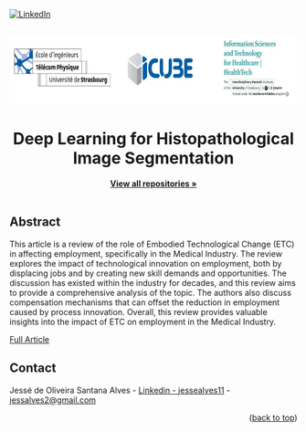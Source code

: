 <!-- Improved compatibility of back to top link: See: https://github.com/othneildrew/Best-README-Template/pull/73 -->
<a name="readme-top"></a>


[![LinkedIn][linkedin-shield]][linkedin-url]


<!-- PROJECT LOGO -->
<br />
<div align="center">
  <a href="https://healthtech.unistra.fr/">
    <img src="images/logo.JPG" alt="Logo" width="720" height="120">
  </a>

  <h1 align="center">Deep Learning for Histopathological Image Segmentation</h1>

  <p align="center">
    <a href="https://github.com/Jesse-Alves?tab=repositories"><strong>View all repositories  »</strong></a>
    <br />
    <br />
  </p>
</div>



<!-- ABOUT THE PROJECT -->
## Abstract
This article is a review of the role of Embodied Technological Change (ETC) in affecting employment, specifically in the Medical Industry. The review explores the impact of technological innovation on employment, both by displacing jobs and by creating new skill demands and opportunities. The discussion has existed within the industry for decades, and this review aims to provide a comprehensive analysis of the topic. The authors also discuss compensation mechanisms that can offset the reduction in employment caused by process innovation. Overall, this review provides valuable insights into the impact of ETC on employment in the Medical Industry.

[Full Article](https://github.com/Jesse-Alves/The-Role-of-ETC-in-Affecting-Employment-in-the-Medical-Industry/blob/main/A%20review%20about%20ETC%20in%20the%20Medical%20Industry.pdf)



<!-- CONTACT -->
## Contact

Jessé de Oliveira Santana Alves - [Linkedin - jessealves11](https://linkedin.com/in/jessealves11) - jessalves2@gmail.com

<p align="right">(<a href="#readme-top">back to top</a>)</p>



<!-- MARKDOWN LINKS & IMAGES -->
[linkedin-shield]: https://img.shields.io/badge/-LinkedIn-black.svg?style=for-the-badge&logo=linkedin&colorB=555
[linkedin-url]: https://linkedin.com/in/jessealves11


